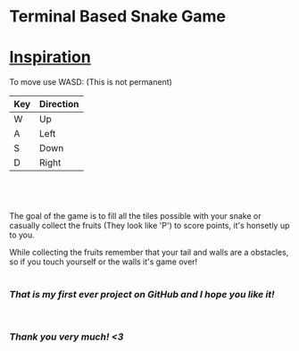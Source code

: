 # Terminal Based Snake Game

# <a href = https://github.com/NevilleBulmer/Terminal-Based-Snake-Game-In-CPP> Inspiration </a>

To move use WASD: (This is not permanent)

|Key|Direction|
|---|---------|
| W |   Up    |
| A |  Left   |
| S |  Down   |
| D |  Right  |
<br>

#

The goal of the game is to fill all the tiles possible with your snake or
casually collect the fruits (They look like 'P') to score points,
it's honsetly up to you.


While collecting the fruits remember that your tail and walls are a obstacles,
so if you touch yourself or the walls it's game over!

#

### **_That is my first ever project on GitHub and I hope you like it!_**

<br>

### **_Thank you very much! <3_**
